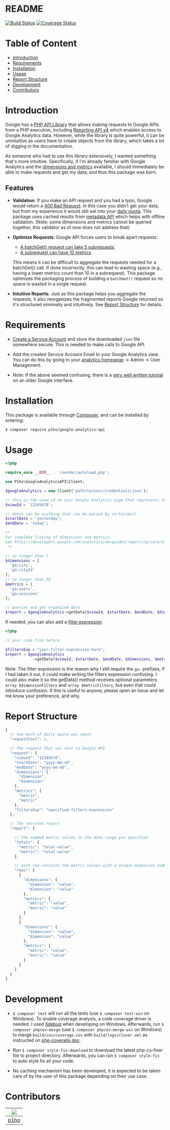 # README
[![Build Status](https://travis-ci.com/p1ho/google-analytics-api.svg?branch=master)](https://travis-ci.com/p1ho/google-analytics-api)
[![Coverage Status](https://coveralls.io/repos/github/p1ho/google-analytics-api/badge.svg)](https://coveralls.io/github/p1ho/google-analytics-api)
# Table of Content
* [Introduction](#introduction)
* [Requirements](#requirements)
* [Installation](#installation)
* [Usage](#usage)
* [Report Structure](#report-structure)
* [Development](#development)
* [Contributors](#contributors)

# Introduction

Google has a [PHP API Library](https://github.com/googleapis/google-api-php-client) that allows making requests to Google APIs from a PHP execution, including [Reporting API v4](https://developers.google.com/analytics/devguides/reporting/core/v4/) which enables access to Google Analytics data. However, while the library is quite powerful, it can be unintuitive as users have to create objects from the library, which takes a lot of digging in the documentation.

As someone who had to use this library extensively, I wanted something that's more intuitive. Specifically, if I'm already familiar with Google Analytics and the [dimensions and metrics](https://developers.google.com/analytics/devguides/reporting/core/dimsmets) available, I should immediately be able to make requests and get my data; and thus this package was born.

## Features

* **Validation**: If you make an API request and you had a typo, Google would return a [400 Bad Request](https://developer.mozilla.org/en-US/docs/Web/HTTP/Status/400). In this case you didn't get your data, but from my experience it would still eat into your [daily quota](https://developers.google.com/analytics/devguides/reporting/core/v4/limits-quotas#analytics_reporting_api_v4). This package uses cached results from [metadata API](https://developers.google.com/analytics/devguides/reporting/metadata/v3/) which helps with offline validation. (Note: some dimensions and metrics cannot be queried together, this validator as of now does not address that)

* **Optimize Requests**: Google API forces users to break apart requests:
  - [A batchGet() request can take 5 subrequests](https://developers.google.com/analytics/devguides/reporting/core/v4/rest/v4/reports/batchGet#request-body).
  - [A subrequest can have 10 metrics](https://developers.google.com/analytics/devguides/reporting/core/v4/rest/v4/reports/batchGet#ReportRequest.FIELDS.metrics)

  This means it can be difficult to aggregate the requests needed for a batchGet() call. If done incorrectly, this can lead to wasting space (e.g., having a lower metrics count than 10 in a subrequest). This package optimizes the packaging process of building a `batchGet()` request so no space is wasted in a single request.

* **Intuitive Reports**: Just as this package helps you aggregate the requests, it also reorganizes the fragmented reports Google returned so it's structured minimally and intuitively. See [Report Structure](#report-structure) for details.


# Requirements

* [Create a Service Account](https://developers.google.com/api-client-library/php/auth/service-accounts#creatinganaccount) and store the downloaded `json` file somewhere secure. This is needed to make calls to Google API.

* Add the created Service Account Email to your Google Analytics view. You can do this by going to your [analytics homeapge](https://analytics.google.com) &rarr; Admin &rarr; User Management.

* Note: If the above seemed confusing, there is a [very well written tutorial](https://github.com/spatie/laravel-analytics#how-to-obtain-the-credentials-to-communicate-with-google-analytics) on an older Google interface.

# Installation

This package is available through [Composer](https://getcomposer.org/), and can be installed by entering:

```Bash
$ composer require p1ho/google-analytics-api
```

# Usage

```PHP
<?php

require_once __DIR__ . '/vendor/autoload.php';

use P1ho\GoogleAnalyticsAPI\Client;

$googleAnalytics = new Client('path/to/your/credentials/json');

// this is the view id on your Google Analytics page that represents the website.
$viewId = '12345678';

// dates can be anything that can be parsed by strtotime()
$startDate = 'yesterday';
$endDate = 'today';

/*
For complete listing of dimensions and metrics,
see https://developers.google.com/analytics/devguides/reporting/core/dimsmets
 */

// no longer than 7
$dimensions = [
  'ga:city',
  'ga:cityId'
];
// no longer than 50
$metrics = [
  'ga:users',
  'ga:sessions'
];

// queries and get organized data
$report = $googleAnalytics->getData($viewId, $startDate, $endDate, $dimensions, $metrics);
```
If needed, you can also add a [filter expression](https://developers.google.com/analytics/devguides/reporting/core/v3/reference#filters)
```PHP
<?php

// your code from before

$filtersExp = "your-filter-expression-here";
$report = $googleAnalytics
            ->getData($viewId, $startDate, $endDate, $dimensions, $metrics, $filtersExp);

```
Note: The filter expression is the reason why I still require the `ga:` prefixes, if I had taken it out, it could make writing the filters expression confusing. I could also make it so the getData() method receives optional parameters `array $dimensionFilters` and `array $metricFilters`, but even that could introduce confusion. If this is useful to anyone, please open an issue and let me know your preference, and why.

# Report Structure
```JavaScript
{
  // how much of daily quota was spent
  "requestCost": 1,

  // The request that was sent to Google API
  "request": {
    "viewId": "12345678",
    "startDate": "yyyy-mm-dd",
    "endDate": "yyyy-mm-dd",
    "dimensions": [
      "dimension",
      "dimension"
    ],
    "metrics": [
      "metric",
      "metric"
    ],
    "filtersExp": "specified-filters-expression"
  },

  // The returned report
  "report": {

    // the summed metric values in the date range you specified
    "totals": {
      "metric": "total-value",
      "metric": "total-value"
    },

    // each row contains the metric values with a unique dimension combination
    "rows": [
      {
        "dimensions": {
          "dimension": "value",
          "dimension": "value"
        },
        "metrics": {
          "metric": "value",
          "metric": "value"
        }
      },
      {
        "dimensions": {
          "dimension": "value",
          "dimension": "value"
        },
        "metrics": {
          "metric": "value",
          "metric": "value"
        }
      }
    ]
  }
}
```
# Development

* `$ composer test` will run all the tests (use `$ composer test-win` on Windows). To enable coverage analysis, a code coverage driver is needed. I used [Xdebug](https://xdebug.org/index.php) when developing on Windows. Afterwards, run `$ composer phpcov-merge` (use `$ composer phpcov-merge-win` on Windows) to merge `build/cov/coverage.cov` with `build/logs/clover.xml` as instructed on [php-coveralls doc](https://packagist.org/packages/php-coveralls/php-coveralls).

* Run `$ composer style-fix-download` to download the latest php-cs-fixer file to project directory. Afterwards, you can run `$ composer style-fix` to auto style fix all your code.

* No caching mechanism has been developed, it is expected to be taken care of by the user of this package depending on their use case.

# Contributors
|[![](https://github.com/p1ho.png?size=50)](https://github.com/p1ho)
|---|
|[p1ho](https://github.com/p1ho)|
